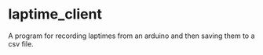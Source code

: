 # laptime_client
A program for recording laptimes from an arduino and then saving them to a csv file.
